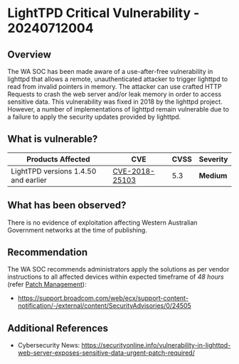 # LightTPD Critical Vulnerability - 20240712004

## Overview

The WA SOC has been made aware of a use-after-free vulnerability in lighttpd that allows a remote, unauthenticated attacker to trigger lighttpd to read from invalid pointers in memory. The attacker can use crafted HTTP Requests to crash the web server and/or leak memory in order to access sensitive data. This vulnerability was fixed in 2018 by the lighttpd project. However, a number of implementations of lighttpd remain vulnerable due to a failure to apply the security updates provided by lighttpd.

## What is vulnerable?
| Products Affected                                                                                                      | CVE                                                               | CVSS | Severity |
| ---------------------------------------------------------------------------------------------------------------------- | ----------------------------------------------------------------- | ---- | -------- |
| LightTPD versions 1.4.50 and earlier  | [CVE-2018-25103](https://nvd.nist.gov/vuln/detail/CVE-2018-25103) | 5.3  | **Medium**     |


## What has been observed?

There is no evidence of exploitation affecting Western Australian Government networks at the time of publishing.

## Recommendation

The WA SOC recommends administrators apply the solutions as per vendor instructions to all affected devices within expected timeframe of *48 hours* (refer [Patch Management](../guidelines/patch-management.md)):

- <https://support.broadcom.com/web/ecx/support-content-notification/-/external/content/SecurityAdvisories/0/24505>

## Additional References

- Cybersecurity News: <https://securityonline.info/vulnerability-in-lighttpd-web-server-exposes-sensitive-data-urgent-patch-required/>